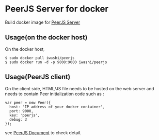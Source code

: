 PeerJS Server for docker
====
Build docker image for [PeerJS Server](https://github.com/peers/peerjs-server)

## Usage(on the docker host)
On the docker host,

```
$ sudo docker pull iwashi/peerjs
$ sudo docker run -d -p 9000:9000 iwashi/peerjs
```

## Usage(PeerJS client)
On the client side, HTML/JS file needs to be hosted on the web server 
and needs to contain Peer initialization code such as :

```
var peer = new Peer({
  host: 'IP address of your docker container', 
  port: 9000, 
  key: 'pperjs',
  debug: 3
});
```

see [PeerJS Document](http://peerjs.com/docs/#api) to check detail.
